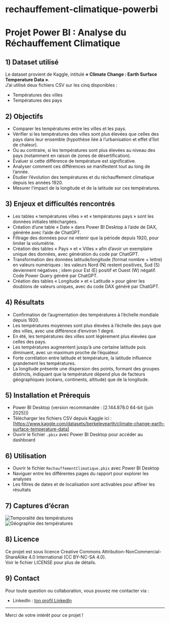 # rechauffement-climatique-powerbi
# Projet Power BI : Analyse du Réchauffement Climatique

## 1) Dataset utilisé

Le dataset provient de Kaggle, intitulé **« Climate Change : Earth Surface Temperature Data »**.  
J’ai utilisé deux fichiers CSV sur les cinq disponibles :  
- Températures des villes  
- Températures des pays  

## 2) Objectifs

- Comparer les températures entre les villes et les pays.  
- Vérifier si les températures des villes sont plus élevées que celles des pays dans leur ensemble (hypothèse liée à l’urbanisation et effet d’îlot de chaleur).  
- Ou au contraire, si les températures sont plus élevées au niveau des pays (notamment en raison de zones de désertification).  
- Évaluer si cette différence de température est significative.  
- Analyser comment ces différences se manifestent tout au long de l’année.  
- Étudier l’évolution des températures et du réchauffement climatique depuis les années 1920.  
- Mesurer l’impact de la longitude et de la latitude sur ces températures.  

## 3) Enjeux et difficultés rencontrés

- Les tables « températures villes » et « températures pays » sont les données initiales téléchargées.  
- Création d’une table « Date » dans Power BI Desktop à l’aide de DAX, générée avec l’aide de ChatGPT.  
- Filtrage des données pour ne retenir que la période depuis 1920, pour limiter la volumétrie.  
- Création des tables « Pays » et « Villes » afin d’avoir un exemplaire unique des données, avec génération du code par ChatGPT.  
- Transformation des données latitude/longitude (format nombre + lettre) en valeurs numériques : les valeurs Nord (N) restent positives, Sud (S) deviennent négatives ; idem pour Est (E) positif et Ouest (W) négatif. Code Power Query généré par ChatGPT.  
- Création des tables « Longitude » et « Latitude » pour gérer les doublons de valeurs uniques, avec du code DAX généré par ChatGPT.  

## 4) Résultats

- Confirmation de l’augmentation des températures à l’échelle mondiale depuis 1920.  
- Les températures moyennes sont plus élevées à l’échelle des pays que des villes, avec une différence d’environ 1 degré.  
- En été, les températures des villes sont légèrement plus élevées que celles des pays.  
- Les températures augmentent jusqu’à une certaine latitude puis diminuent, avec un maximum proche de l’équateur.  
- Forte corrélation entre latitude et température, la latitude influence grandement les températures.  
- La longitude présente une dispersion des points, formant des groupes distincts, indiquant que la température dépend plus de facteurs géographiques (océans, continents, altitude) que de la longitude.  

## 5) Installation et Prérequis

- Power BI Desktop (version recommandée : [2.144.878.0 64-bit (juin 2025)])  
- Télécharger les fichiers CSV depuis Kaggle ici : [https://www.kaggle.com/datasets/berkeleyearth/climate-change-earth-surface-temperature-data]  
- Ouvrir le fichier `.pbix` avec Power BI Desktop pour accéder au dashboard  

## 6) Utilisation

- Ouvrir le fichier `RechauffementClimatique.pbix` avec Power BI Desktop  
- Naviguer entre les différentes pages du rapport pour explorer les analyses  
- Les filtres de dates et de localisation sont activables pour affiner les résultats  

## 7) Captures d’écran

![Temporalité des températures](lien_vers_capture1.png)  
![Géographie des températures](lien_vers_capture2.png)  

## 8) Licence

Ce projet est sous licence Creative Commons Attribution-NonCommercial-ShareAlike 4.0 International (CC BY-NC-SA 4.0).  
Voir le fichier LICENSE pour plus de détails.

## 9) Contact

Pour toute question ou collaboration, vous pouvez me contacter via : 
- LinkedIn : [ton profil LinkedIn](https://www.linkedin.com/in/louise-de-baglion-8074605a/)  

---

Merci de votre intérêt pour ce projet !

